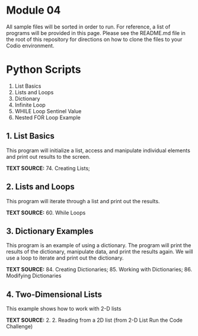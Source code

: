 # Module 04
All sample files will be sorted in order to run.  For reference, a list of programs will be provided in this page.  Please see the README.md file in the root of this repository for directions on how to clone the files to your Codio environment.

# Python Scripts

1.  List Basics
2.  Lists and Loops
3.  Dictionary
4.  Infinite Loop
5.  WHILE Loop Sentinel Value
6.  Nested FOR Loop Example

## 1.  List Basics
This program will initialize a list, access and manipulate individual elements and print out results to the screen.

**TEXT SOURCE:**  74. Creating Lists; 

## 2.  Lists and Loops
This program will iterate through a list and print out the results.

**TEXT SOURCE:**  60. While Loops

## 3.  Dictionary Examples
This program is an example of using a dictionary.  The program will print the results of the dictionary,
manipulate data, and print the results again.  We will use a loop to iterate and print out the dictionary.

**TEXT SOURCE:**  84.  Creating Dictionaries; 85.  Working with Dictionaries; 86. Modifying Dictionaries

## 4.  Two-Dimensional Lists
This example shows how to work with 2-D lists

**TEXT SOURCE:** 2. 2. Reading from a 2D list (from 2-D List Run the Code Challenge)
